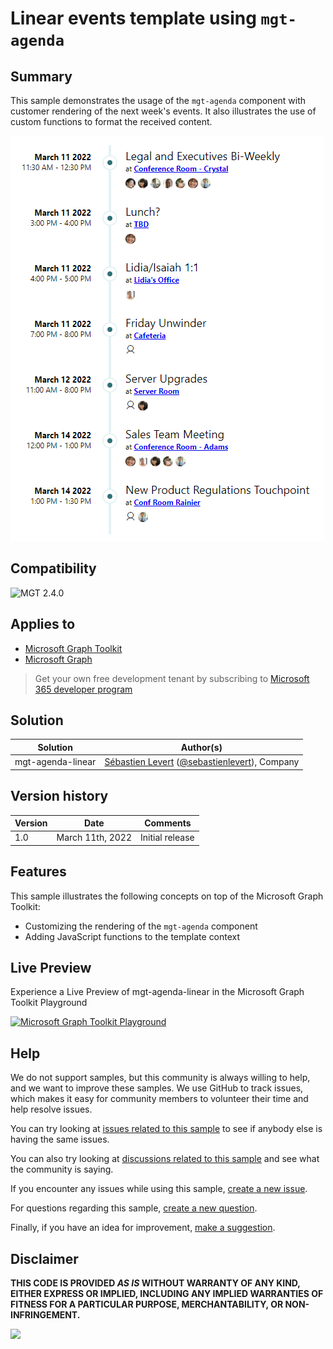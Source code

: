 # Linear events template using `mgt-agenda`

## Summary

This sample demonstrates the usage of the `mgt-agenda` component with customer rendering of the next week's events. It also illustrates the use of custom functions to format the received content.

![Linear template](assets/mgt-agenda-linear.png)

## Compatibility

![MGT 2.4.0](https://img.shields.io/badge/MGT-2.4.0-green.svg)

## Applies to

- [Microsoft Graph Toolkit](https://docs.microsoft.com/graph/toolkit/overview)
- [Microsoft Graph](https://docs.microsoft.com/graph/)

> Get your own free development tenant by subscribing to [Microsoft 365 developer program](http://aka.ms/o365devprogram)

## Solution

| Solution          | Author(s)                                                                                                                 |
| ----------------- | ------------------------------------------------------------------------------------------------------------------------- |
| mgt-agenda-linear | [Sébastien Levert](https://github.com/sebastienlevert) ([@sebastienlevert](https://twitter.com/sebastienlevert)), Company |

## Version history

| Version | Date             | Comments        |
| ------- | ---------------- | --------------- |
| 1.0     | March 11th, 2022 | Initial release |

## Features

This sample illustrates the following concepts on top of the Microsoft Graph Toolkit:

- Customizing the rendering of the `mgt-agenda` component
- Adding JavaScript functions to the template context

## Live Preview

Experience a Live Preview of mgt-agenda-linear in the Microsoft Graph Toolkit Playground

[![Microsoft Graph Toolkit Playground](https://img.shields.io/badge/Microsoft_Graph_Toolkit-Playground-green.svg)](https://mgt.dev?path=/story/editor--editor&manifest=https://raw.githubusercontent.com/pnp/mgt-samples/main/samples/html/mgt-agenda-linear/assets/sample.json)

## Help

We do not support samples, but this community is always willing to help, and we want to improve these samples. We use GitHub to track issues, which makes it easy for community members to volunteer their time and help resolve issues.

You can try looking at [issues related to this sample](https://github.com/pnp/mgt-samples/issues?q=label%3A%22sample%3A%20mgt-agenda-linear%22) to see if anybody else is having the same issues.

You can also try looking at [discussions related to this sample](https://github.com/pnp/mgt-samples/discussions?discussions_q=mgt-agenda-linear) and see what the community is saying.

If you encounter any issues while using this sample, [create a new issue](https://github.com/pnp/mgt-samples/issues/new?assignees=&labels=Needs%3A+Triage+%3Amag%3A%2Ctype%3Abug-suspected%2Csample%3A%20mgt-agenda-linear&template=bug-report.yml&sample=mgt-agenda-linear&authors=@YOURGITHUBUSERNAME&title=mgt-agenda-linear%20-%20).

For questions regarding this sample, [create a new question](https://github.com/pnp/mgt-samples/issues/new?assignees=&labels=Needs%3A+Triage+%3Amag%3A%2Ctype%3Aquestion%2Csample%3A%20mgt-agenda-linear&template=question.yml&sample=mgt-agenda-linear&authors=@YOURGITHUBUSERNAME&title=mgt-agenda-linear%20-%20).

Finally, if you have an idea for improvement, [make a suggestion](https://github.com/pnp/mgt-samples/issues/new?assignees=&labels=Needs%3A+Triage+%3Amag%3A%2Ctype%3Aenhancement%2Csample%3A%20mgt-agenda-linear&template=suggestion.yml&sample=mgt-agenda-linear&authors=@YOURGITHUBUSERNAME&title=mgt-agenda-linear%20-%20).

## Disclaimer

**THIS CODE IS PROVIDED _AS IS_ WITHOUT WARRANTY OF ANY KIND, EITHER EXPRESS OR IMPLIED, INCLUDING ANY IMPLIED WARRANTIES OF FITNESS FOR A PARTICULAR PURPOSE, MERCHANTABILITY, OR NON-INFRINGEMENT.**

<img src="https://pnptelemetry.azurewebsites.net/mgt-samples/samples/html/mgt-agenda-linear" />
